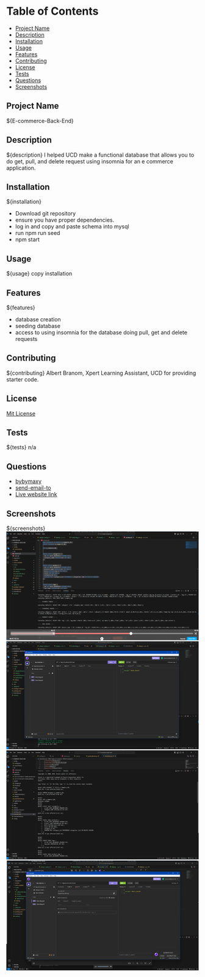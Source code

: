 # Table of Contents
- [Project Name](#project-name)
- [Description](#description)
- [Installation](#installation)
- [Usage](#usage)
- [Features](#features)
- [Contributing](#contributing)
- [License](#license)
- [Tests](#tests)
- [Questions](#questions)
- [Screenshots](#screenshots)

## Project Name
${E-commerce-Back-End}

## Description
${description}
I helped UCD make a functional database that allows you to do get, pull, and delete request using insomnia for an e commerce application.

## Installation
${installation}
- Download git repository
- ensure you have proper dependencies.
- log in and copy and paste schema into mysql
- run npm run seed
- npm start

## Usage
${usage}
copy installation

## Features
${features}
- database creation
- seeding database
- access to using insomnia for the database doing pull, get and delete requests

## Contributing
${contributing}
Albert Branom, Xpert Learning Assistant, UCD for providing starter code.

## License
[Mit License](https://choosealicense.com/licenses/mit/#)

## Tests
${tests}
n/a

## Questions
- [bybymaxy](https://github.com/bybymaxy/E-Commerce-back-end)
- [send-email-to](mailto:bybymaxy@gmail.com)
- [Live website link](https://drive.google.com/file/d/1klObpTCi3tuHzCALmD9s79bEk64LDk5f/view)

## Screenshots
${screenshots}
![screenshot1](./assets/screenshot%201.png)
![screenshot2](./assets/screenshot%202.png)
![screenshot3](./assets/Screenshot1%203.png)
![screenshot4](./assets/screenshot%204.png)